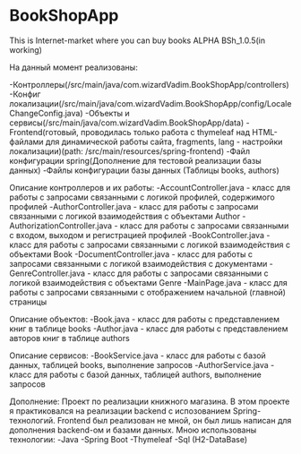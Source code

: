 # BookShopApp
 This is Internet-market where you can buy books
 ALPHA BSh_1.0.5(in working)

На данный момент реализованы:

-Контроллеры(/src/main/java/com.wizardVadim.BookShopApp/controllers)
-Конфиг локализации(/src/main/java/com.wizardVadim.BookShopApp/config/LocaleChangeConfig.java)
-Объекты и сервисы(/src/main/java/com.wizardVadim.BookShopApp/data)
-Frontend(готовый, проводилась только работа с thymeleaf над HTML-файлами для динамической работы сайта, fragments, lang - настройки локализации)(path: /src/main/resources/spring-frontend)
-Файл конфигурации spring(Дополнение для тестовой реализации базы данных)
-Файлы конфигурации базы данных (Таблицы books, authors)

Описание контроллеров и их работы:
-AccountController.java - класс для работы с запросами связанными с логикой профилей, содержимого профилей
-AuthorController.java - класс для работы с запросами связанными с логикой взаимодействия с объектами Author
-AuthorizationController.java - класс для работы с запросами связанными с входом, выходом и регистрацией профилей
-BookController.java - класс для работы с запросами связанными с логикой взаимодействия с объектами Book
-DocumentController.java - класс для работы с запросами связанными с логикой взаимодействия с документами
-GenreController.java - класс для работы с запросами связанными с логикой взаимодействия с объектами Genre
-MainPage.java - класс для работы с запросами связанными с отображением начальной (главной) страницы

Описание объектов:
-Book.java - класс для работы с представлением книг в таблице books
-Author.java - класс для работы с представлением авторов книг в таблице authors

Описание сервисов:
-BookService.java - класс для работы с базой данных, таблицей books, выполнение запросов
-AuthorService.java - класс для работы с базой данных, таблицей authors, выполнение запросов

Дополнение:
Проект по реализации книжного магазина.
В этом проекте я практиковался на реализации backend с испозованием Spring-технологий. Frontend был реализован не мной, он был лишь написан для дополнения backend-ом и базами данных. 
Мною использованы технологии: 
-Java
-Spring Boot
-Thymeleaf
-Sql (H2-DataBase)

